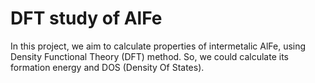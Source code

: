 # DFT study of AlFe

In this project, we aim to calculate properties of intermetalic AlFe, using Density Functional Theory (DFT) method. So, we could calculate its formation energy and DOS (Density Of States).
